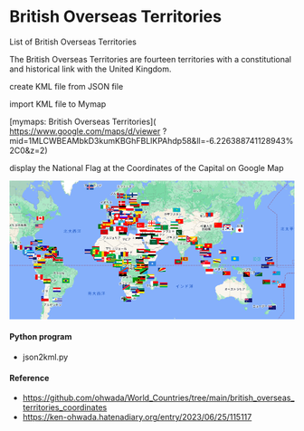 British Overseas Territories
===============

List of British Overseas Territories

The British Overseas Territories are fourteen territories with a constitutional and historical link with the United Kingdom.

create KML file from JSON file

import KML file to Mymap

[mymaps:  British Overseas Territories](
https://www.google.com/maps/d/viewer
?mid=1MLCWBEAMbkD3kumKBGhFBLlKPAhdp58&ll=-6.226388741128943%2C0&z=2)

display the National Flag at the Coordinates of the Capital on Google Map

![un_members](https://github.com/ohwada/World_Countries/blob/main/national_flags_gmap/un_member_states/screenshots/un_members_capital.png)

#### Python program
- json2kml.py

#### Reference
- https://github.com/ohwada/World_Countries/tree/main/british_overseas_territories_coordinates
- https://ken-ohwada.hatenadiary.org/entry/2023/06/25/115117

